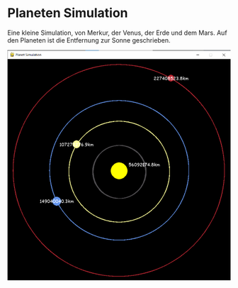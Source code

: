 # Planeten Simulation

Eine kleine Simulation, von Merkur, der Venus, der Erde und dem Mars. Auf den Planeten ist die Entfernung zur Sonne geschrieben.

![Simulation](planetensimulation.png)
